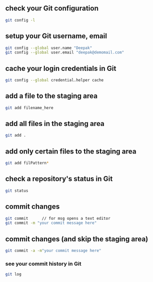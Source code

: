 ## check your Git configuration

```sh
git config -l
```

## setup your Git username, email

```sh
git config --global user.name "Deepak"
git config --global user.email "deepak@demomail.com"
```

## cache your login credentials in Git

```sh
git config --global credential.helper cache
```

## add a file to the staging area

```sh
git add filename_here
```

## add all files in the staging area

```sh
git add .
```

## add only certain files to the staging area

```sh
git add filPattern*
```

## check a repository's status in Git

```sh
git status
```

## commit changes

```sh
git commit      // for msg opens a text editor
git commit -m "your commit message here"
```

## commit changes (and skip the staging area)

```sh
git commit -a -m"your commit message here"
```

### see your commit history in Git

```sh
git log
```
